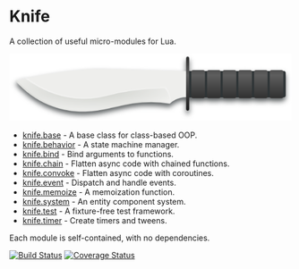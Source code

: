 # Knife

A collection of useful micro-modules for Lua.

![Knife logo](knife.png)

 * [knife.base](readme/base.md) - A base class for class-based OOP.
 * [knife.behavior](readme/behavior.md) - A state machine manager.
 * [knife.bind](readme/bind.md) - Bind arguments to functions.
 * [knife.chain](readme/chain.md) - Flatten async code with chained functions.
 * [knife.convoke](readme/convoke.md) - Flatten async code with coroutines.
 * [knife.event](readme/event.md) - Dispatch and handle events.
 * [knife.memoize](readme/memoize.md) - A memoization function.
 * [knife.system](readme/system.md) - An entity component system.
 * [knife.test](readme/test.md) - A fixture-free test framework.
 * [knife.timer](readme/timer.md) - Create timers and tweens.


Each module is self-contained, with no dependencies.

[![Build Status](https://travis-ci.org/airstruck/knife.svg)](https://travis-ci.org/airstruck/knife) [![Coverage Status](https://coveralls.io/repos/airstruck/knife/badge.svg)](https://coveralls.io/r/airstruck/knife)
